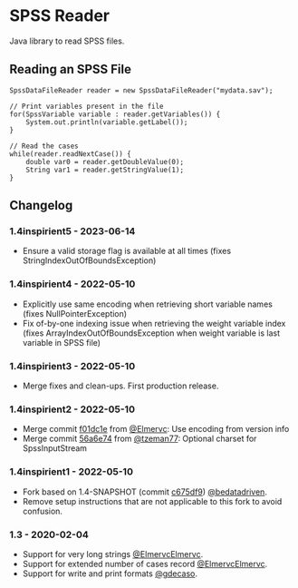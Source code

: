 # SPSS Reader

Java library to read SPSS files.

## Reading an SPSS File
 
    SpssDataFileReader reader = new SpssDataFileReader("mydata.sav");
    
    // Print variables present in the file
    for(SpssVariable variable : reader.getVariables()) {
        System.out.println(variable.getLabel());
    }
    
    // Read the cases
    while(reader.readNextCase()) {
        double var0 = reader.getDoubleValue(0);
        String var1 = reader.getStringValue(1);
    }
    
## Changelog

### 1.4inspirient5 - 2023-06-14

- Ensure a valid storage flag is available at all times (fixes StringIndexOutOfBoundsException)

### 1.4inspirient4 - 2022-05-10

- Explicitly use same encoding when retrieving short variable names (fixes NullPointerException)
- Fix of-by-one indexing issue when retrieving the weight variable index (fixes ArrayIndexOutOfBoundsException when weight variable is last variable in SPSS file)

### 1.4inspirient3 - 2022-05-10

- Merge fixes and clean-ups. First production release.

### 1.4inspirient2 - 2022-05-10

- Merge commit [f01dc1e](https://github.com/Elmervc/spss-reader/commit/f01dc1ec34f4f16d26e0eed4ebaa5a2ee3048843) from [@Elmervc](https://github.com/Elmervc): Use encoding from version info
- Merge commit [56a6e74](https://github.com/tzeman77/spss-reader/commit/56a6e74de1cd61998826e1fb943231661927c219) from [@tzeman77](https://github.com/tzeman77): Optional charset for SpssInputStream

### 1.4inspirient1 - 2022-05-10

- Fork based on 1.4-SNAPSHOT (commit [c675df9](https://github.com/bedatadriven/spss-reader/commit/c675df9a93b2bc02013cac02607fcf76804e5ea3)) [@bedatadriven](https://github.com/bedatadriven/spss-reader).
- Remove setup instructions that are not applicable to this fork to avoid confusion.

### 1.3 - 2020-02-04

- Support for very long strings [@ElmervcElmervc](https://github.com/Elmervc).
- Support for extended number of cases record [@ElmervcElmervc](https://github.com/Elmervc).
- Support for write and print formats [@gdecaso](https://github.com/gdecaso).

